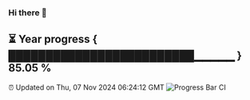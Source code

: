 ### Hi there 👋
⏳ Year progress { █████████████████████████▁▁▁▁▁ } 85.05 %
---
⏰ Updated on Thu, 07 Nov 2024 06:24:12 GMT
![Progress Bar CI](https://github.com/liununu/liununu/workflows/Progress%20Bar%20CI/badge.svg)
